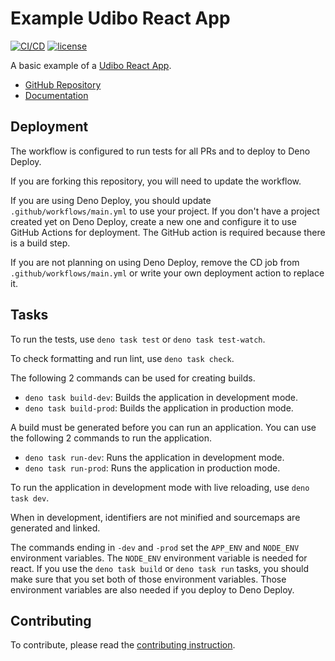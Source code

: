 # Example Udibo React App

[![CI/CD](https://github.com/udibo/react-app-example/actions/workflows/main.yml/badge.svg?branch=main)](https://github.com/udibo/react-app-example/actions/workflows/main.yml)
[![license](https://img.shields.io/github/license/udibo/react-app-example)](https://github.com/udibo/react-app-example/blob/main/LICENSE)

A basic example of a [Udibo React App](https://jsr.io/@udibo/react-app).

- [GitHub Repository](https://github.com/udibo/react_app/)
- [Documentation](https://jsr.io/@udibo/react-app)

## Deployment

The workflow is configured to run tests for all PRs and to deploy to Deno
Deploy.

If you are forking this repository, you will need to update the workflow.

If you are using Deno Deploy, you should update `.github/workflows/main.yml` to
use your project. If you don't have a project created yet on Deno Deploy, create
a new one and configure it to use GitHub Actions for deployment. The GitHub
action is required because there is a build step.

If you are not planning on using Deno Deploy, remove the CD job from
`.github/workflows/main.yml` or write your own deployment action to replace it.

## Tasks

To run the tests, use `deno task test` or `deno task test-watch`.

To check formatting and run lint, use `deno task check`.

The following 2 commands can be used for creating builds.

- `deno task build-dev`: Builds the application in development mode.
- `deno task build-prod`: Builds the application in production mode.

A build must be generated before you can run an application. You can use the
following 2 commands to run the application.

- `deno task run-dev`: Runs the application in development mode.
- `deno task run-prod`: Runs the application in production mode.

To run the application in development mode with live reloading, use
`deno task dev`.

When in development, identifiers are not minified and sourcemaps are generated
and linked.

The commands ending in `-dev` and `-prod` set the `APP_ENV` and `NODE_ENV`
environment variables. The `NODE_ENV` environment variable is needed for react.
If you use the `deno task build` or `deno task run` tasks, you should make sure
that you set both of those environment variables. Those environment variables
are also needed if you deploy to Deno Deploy.

## Contributing

To contribute, please read the [contributing instruction](CONTRIBUTING.md).
